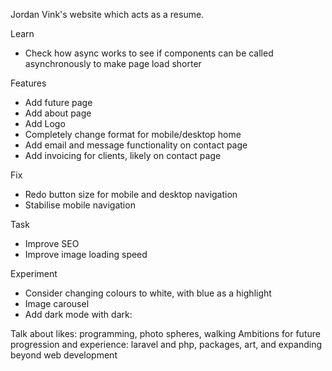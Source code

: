 Jordan Vink's website which acts as a resume.

Learn
- Check how async works to see if components can be called asynchronously to make page load shorter

Features
- Add future page
- Add about page
- Add Logo
- Completely change format for mobile/desktop home
- Add email and message functionality on contact page
- Add invoicing for clients, likely on contact page

Fix
- Redo button size for mobile and desktop navigation
- Stabilise mobile navigation

Task
- Improve SEO
- Improve image loading speed

Experiment
- Consider changing colours to white, with blue as a highlight
- Image carousel
- Add dark mode with dark:

Talk about likes: programming, photo spheres, walking
Ambitions for future progression and experience: laravel and php, packages, art, and expanding beyond web development
